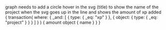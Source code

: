graph needs to add a circle hover in the svg (title) 
to show the name of the project when the svg goes up in the line and shows the amount of xp added
{
  transaction(
    where: {
      _and: [
        { type: { _eq: "xp" } },
        { object: { type: { _eq: "project" } } }
      ]
    }
  ) {
    amount
    object {
      name
    }
  }
}